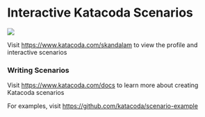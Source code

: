 # Interactive Katacoda Scenarios

[![](http://shields.katacoda.com/katacoda/skandalam/count.svg)](https://www.katacoda.com/skandalam "Get your profile on Katacoda.com")

Visit https://www.katacoda.com/skandalam to view the profile and interactive scenarios

### Writing Scenarios
Visit https://www.katacoda.com/docs to learn more about creating Katacoda scenarios

For examples, visit https://github.com/katacoda/scenario-example
